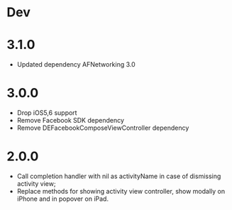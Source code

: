 # Dev

# 3.1.0

- Updated dependency AFNetworking 3.0

# 3.0.0

- Drop iOS5,6 support
- Remove Facebook SDK dependency
- Remove DEFacebookComposeViewController dependency


# 2.0.0

- Call completion handler with nil as activityName in case of dismissing activity view;
- Replace methods for showing activity view controller, show modally on iPhone and in popover on iPad.
